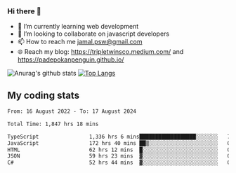 ### Hi there 👋

<!--
**padepokanpenguin/padepokanpenguin** is a ✨ _special_ ✨ repository because its `README.md` (this file) appears on your GitHub profile.
-->

- 🌱 I’m currently learning  web development
- 👯 I’m looking to collaborate on javascript developers
- 📫 How to reach me jamal.psw@gmail.com
- 🌐 Reach my blog:
   https://tripletwinsco.medium.com/ and
   https://padepokanpenguin.github.io/

![Anurag's github stats](https://github-readme-stats.vercel.app/api?username=padepokanpenguin&count_private=true&disable_animations=false&show_icons=true&theme=default)
[![Top Langs](https://github-readme-stats.vercel.app/api/top-langs/?username=padepokanpenguin&theme=default&layout=compact)](https://github.com/padepokanpenguin)

## My coding stats

<!--START_SECTION:waka-->

```txt
From: 16 August 2022 - To: 17 August 2024

Total Time: 1,847 hrs 18 mins

TypeScript                1,336 hrs 6 mins██████████████████░░░░░░░   72.33 %
JavaScript                172 hrs 40 mins ██▒░░░░░░░░░░░░░░░░░░░░░░   09.35 %
HTML                      62 hrs 12 mins  █░░░░░░░░░░░░░░░░░░░░░░░░   03.37 %
JSON                      59 hrs 23 mins  ▓░░░░░░░░░░░░░░░░░░░░░░░░   03.21 %
C#                        52 hrs 44 mins  ▓░░░░░░░░░░░░░░░░░░░░░░░░   02.85 %
```

<!--END_SECTION:waka-->


